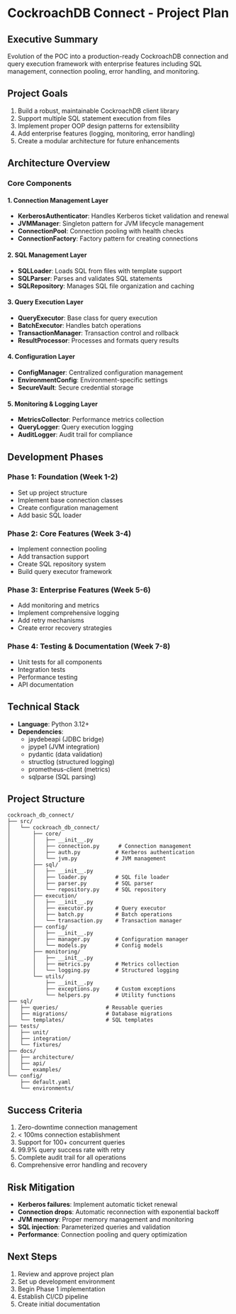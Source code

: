 # CockroachDB Connect - Project Plan

## Executive Summary
Evolution of the POC into a production-ready CockroachDB connection and query execution framework with enterprise features including SQL management, connection pooling, error handling, and monitoring.

## Project Goals
1. Build a robust, maintainable CockroachDB client library
2. Support multiple SQL statement execution from files
3. Implement proper OOP design patterns for extensibility
4. Add enterprise features (logging, monitoring, error handling)
5. Create a modular architecture for future enhancements

## Architecture Overview

### Core Components

#### 1. Connection Management Layer
- **KerberosAuthenticator**: Handles Kerberos ticket validation and renewal
- **JVMManager**: Singleton pattern for JVM lifecycle management
- **ConnectionPool**: Connection pooling with health checks
- **ConnectionFactory**: Factory pattern for creating connections

#### 2. SQL Management Layer
- **SQLLoader**: Loads SQL from files with template support
- **SQLParser**: Parses and validates SQL statements
- **SQLRepository**: Manages SQL file organization and caching

#### 3. Query Execution Layer
- **QueryExecutor**: Base class for query execution
- **BatchExecutor**: Handles batch operations
- **TransactionManager**: Transaction control and rollback
- **ResultProcessor**: Processes and formats query results

#### 4. Configuration Layer
- **ConfigManager**: Centralized configuration management
- **EnvironmentConfig**: Environment-specific settings
- **SecureVault**: Secure credential storage

#### 5. Monitoring & Logging Layer
- **MetricsCollector**: Performance metrics collection
- **QueryLogger**: Query execution logging
- **AuditLogger**: Audit trail for compliance

## Development Phases

### Phase 1: Foundation (Week 1-2)
- Set up project structure
- Implement base connection classes
- Create configuration management
- Add basic SQL loader

### Phase 2: Core Features (Week 3-4)
- Implement connection pooling
- Add transaction support
- Create SQL repository system
- Build query executor framework

### Phase 3: Enterprise Features (Week 5-6)
- Add monitoring and metrics
- Implement comprehensive logging
- Add retry mechanisms
- Create error recovery strategies

### Phase 4: Testing & Documentation (Week 7-8)
- Unit tests for all components
- Integration tests
- Performance testing
- API documentation

## Technical Stack
- **Language**: Python 3.12+
- **Dependencies**: 
  - jaydebeapi (JDBC bridge)
  - jpype1 (JVM integration)
  - pydantic (data validation)
  - structlog (structured logging)
  - prometheus-client (metrics)
  - sqlparse (SQL parsing)

## Project Structure
```
cockroach_db_connect/
├── src/
│   └── cockroach_db_connect/
│       ├── core/
│       │   ├── __init__.py
│       │   ├── connection.py      # Connection management
│       │   ├── auth.py           # Kerberos authentication
│       │   └── jvm.py            # JVM management
│       ├── sql/
│       │   ├── __init__.py
│       │   ├── loader.py         # SQL file loader
│       │   ├── parser.py         # SQL parser
│       │   └── repository.py     # SQL repository
│       ├── execution/
│       │   ├── __init__.py
│       │   ├── executor.py       # Query executor
│       │   ├── batch.py          # Batch operations
│       │   └── transaction.py    # Transaction manager
│       ├── config/
│       │   ├── __init__.py
│       │   ├── manager.py        # Configuration manager
│       │   └── models.py         # Config models
│       ├── monitoring/
│       │   ├── __init__.py
│       │   ├── metrics.py        # Metrics collection
│       │   └── logging.py        # Structured logging
│       └── utils/
│           ├── __init__.py
│           ├── exceptions.py     # Custom exceptions
│           └── helpers.py        # Utility functions
├── sql/
│   ├── queries/               # Reusable queries
│   ├── migrations/            # Database migrations
│   └── templates/             # SQL templates
├── tests/
│   ├── unit/
│   ├── integration/
│   └── fixtures/
├── docs/
│   ├── architecture/
│   ├── api/
│   └── examples/
└── config/
    ├── default.yaml
    └── environments/
```

## Success Criteria
1. Zero-downtime connection management
2. < 100ms connection establishment
3. Support for 100+ concurrent queries
4. 99.9% query success rate with retry
5. Complete audit trail for all operations
6. Comprehensive error handling and recovery

## Risk Mitigation
- **Kerberos failures**: Implement automatic ticket renewal
- **Connection drops**: Automatic reconnection with exponential backoff
- **JVM memory**: Proper memory management and monitoring
- **SQL injection**: Parameterized queries and validation
- **Performance**: Connection pooling and query optimization

## Next Steps
1. Review and approve project plan
2. Set up development environment
3. Begin Phase 1 implementation
4. Establish CI/CD pipeline
5. Create initial documentation